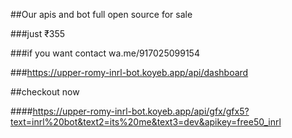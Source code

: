 ##Our apis and bot full open source for sale 

###just ₹355

###if you want contact wa.me/917025099154

###https://upper-romy-inrl-bot.koyeb.app/api/dashboard

##checkout now 

####https://upper-romy-inrl-bot.koyeb.app/api/gfx/gfx5?text=inrl%20bot&text2=its%20me&text3=dev&apikey=free50_inrl
